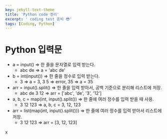 ```yaml
---
key: jekyll-text-theme
title: 'Python code 정리'
excerpt: ' coding test 준비 😎'
tags: [Coding, Python]
---
```


# Python 입력문

* a = input()      =>  한 줄을 문자열로 입력 받는다. 
	*  abc de =>  a = 'abc de'
* b = int(input())   => 한 줄을 정수로 입력 받는다. 
	* 3 => a = 3,   3 5 => error,   35 => a = 35
* arr = input().split()   =>  한 줄을 입력 받아서, 공백 기준으로 분리해 리스트에 저장.    
	* abc de 3 12 =>   arr = ['abc', 'de', '3', '12']
* a, b, c = map(int, input().split()) => 한 줄에 여러 정수를 입력 받을 때 사용.  
	* 3 12 123 => a, b, c = 3, 12, 123
* arr = list(map(int, input().split()))  =>  한 줄에 여러 정수를 입력 받아서 리스트에 저장.    
	* 3 12 123 => arr = [3, 12, 123]



 x